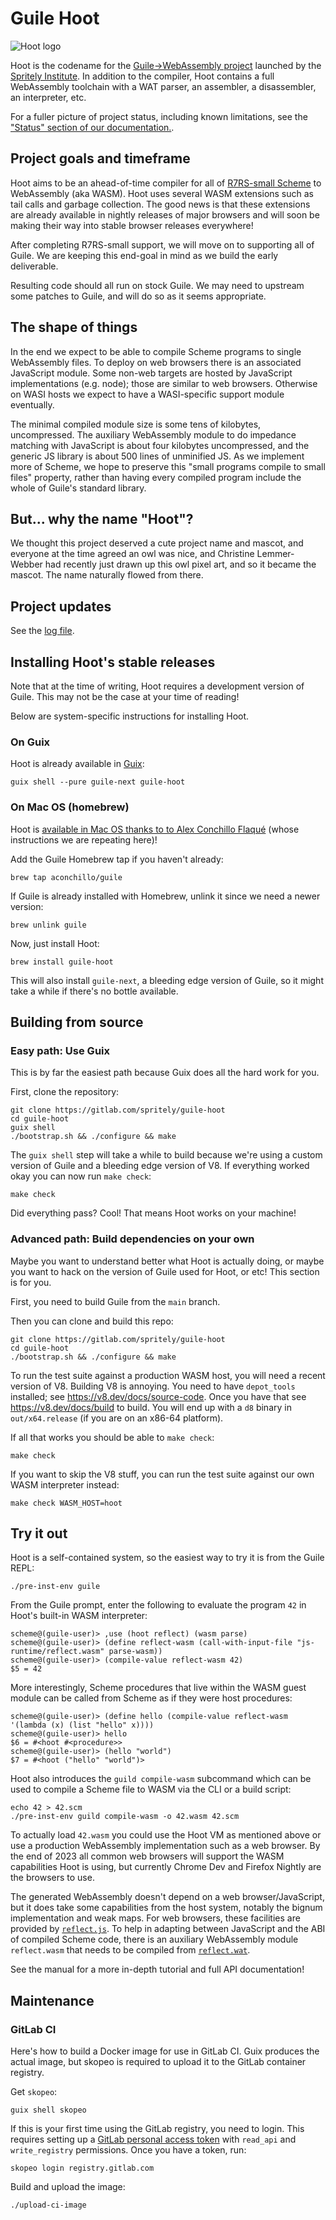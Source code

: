 # Guile Hoot

![Hoot logo](./hoot.png)

Hoot is the codename for the [Guile->WebAssembly
project](https://spritely.institute/news/guile-on-web-assembly-project-underway.html)
launched by the [Spritely Institute](https://spritely.institute/).  In
addition to the compiler, Hoot contains a full WebAssembly toolchain
with a WAT parser, an assembler, a disassembler, an interpreter, etc.

For a fuller picture of project status, including known limitations,
see the ["Status" section of our
documentation.](https://spritely.institute/files/docs/guile-hoot/latest/Status.html).

## Project goals and timeframe

Hoot aims to be an ahead-of-time compiler for all of [R7RS-small
Scheme](https://small.r7rs.org/) to WebAssembly (aka WASM).  Hoot uses
several WASM extensions such as tail calls and garbage collection.
The good news is that these extensions are already available in
nightly releases of major browsers and will soon be making their way
into stable browser releases everywhere!

After completing R7RS-small support, we will move on to supporting all
of Guile.  We are keeping this end-goal in mind as we build the early
deliverable.

Resulting code should all run on stock Guile.  We may need to upstream
some patches to Guile, and will do so as it seems appropriate.

## The shape of things

In the end we expect to be able to compile Scheme programs to single
WebAssembly files.  To deploy on web browsers there is an associated
JavaScript module.  Some non-web targets are hosted by JavaScript
implementations (e.g. node); those are similar to web browsers.
Otherwise on WASI hosts we expect to have a WASI-specific support
module eventually.

The minimal compiled module size is some tens of kilobytes,
uncompressed.  The auxiliary WebAssembly module to do impedance
matching with JavaScript is about four kilobytes uncompressed, and the
generic JS library is about 500 lines of unminified JS.  As we
implement more of Scheme, we hope to preserve this "small programs
compile to small files" property, rather than having every compiled
program include the whole of Guile's standard library.

## But... why the name "Hoot"?

We thought this project deserved a cute project name and mascot, and
everyone at the time agreed an owl was nice, and Christine
Lemmer-Webber had recently just drawn up this owl pixel art, and
so it became the mascot.
The name naturally flowed from there.

## Project updates

See the [log file](design/log.md).

## Installing Hoot's stable releases

Note that at the time of writing, Hoot requires a development version
of Guile.  This may not be the case at your time of reading!

Below are system-specific instructions for installing Hoot.

### On Guix

Hoot is already available in [Guix](https://guix.gnu.org/):

```
guix shell --pure guile-next guile-hoot
```

### On Mac OS (homebrew)

Hoot is
[available in Mac OS thanks to to Alex Conchillo Flaqué](https://emacs.ch/@aconchillo/111257400576804393)
(whose instructions we are repeating here)!

Add the Guile Homebrew tap if you haven't already:

```
brew tap aconchillo/guile
```

If Guile is already installed with Homebrew, unlink it since we need a newer version:

```
brew unlink guile
```

Now, just install Hoot:

```
brew install guile-hoot
```

This will also install `guile-next`, a bleeding edge version of Guile,
so it might take a while if there's no bottle available.

## Building from source

### Easy path: Use Guix

This is by far the easiest path because Guix does all the hard work
for you.

First, clone the repository:

```
git clone https://gitlab.com/spritely/guile-hoot
cd guile-hoot
guix shell
./bootstrap.sh && ./configure && make
```

The `guix shell` step will take a while to build because we're using a
custom version of Guile and a bleeding edge version of V8.
If everything worked okay you can now run `make check`:

```
make check
```

Did everything pass?  Cool!  That means Hoot works on your machine!

### Advanced path: Build dependencies on your own

Maybe you want to understand better what Hoot is actually doing, or
maybe you want to hack on the version of Guile used for Hoot, or etc!
This section is for you.

First, you need to build Guile from the `main` branch.

Then you can clone and build this repo:

```
git clone https://gitlab.com/spritely/guile-hoot
cd guile-hoot
./bootstrap.sh && ./configure && make
```

To run the test suite against a production WASM host, you will need a
recent version of V8.  Building V8 is annoying.  You need to have
`depot_tools` installed; see https://v8.dev/docs/source-code.  Once
you have that see https://v8.dev/docs/build to build.  You will end up
with a `d8` binary in `out/x64.release` (if you are on an x86-64
platform).

If all that works you should be able to `make check`:

```
make check
```

If you want to skip the V8 stuff, you can run the test suite against
our own WASM interpreter instead:

```
make check WASM_HOST=hoot
```

## Try it out

Hoot is a self-contained system, so the easiest way to try it is from
the Guile REPL:

```
./pre-inst-env guile
```

From the Guile prompt, enter the following to evaluate the program
`42` in Hoot's built-in WASM interpreter:

```
scheme@(guile-user)> ,use (hoot reflect) (wasm parse)
scheme@(guile-user)> (define reflect-wasm (call-with-input-file "js-runtime/reflect.wasm" parse-wasm))
scheme@(guile-user)> (compile-value reflect-wasm 42)
$5 = 42
```

More interestingly, Scheme procedures that live within the WASM guest
module can be called from Scheme as if they were host procedures:

```
scheme@(guile-user)> (define hello (compile-value reflect-wasm '(lambda (x) (list "hello" x))))
scheme@(guile-user)> hello
$6 = #<hoot #<procedure>>
scheme@(guile-user)> (hello "world")
$7 = #<hoot ("hello" "world")>
```

Hoot also introduces the `guild compile-wasm` subcommand which can be
used to compile a Scheme file to WASM via the CLI or a build script:

```
echo 42 > 42.scm
./pre-inst-env guild compile-wasm -o 42.wasm 42.scm
```

To actually load `42.wasm` you could use the Hoot VM as mentioned
above or use a production WebAssembly implementation such as a web
browser.  By the end of 2023 all common web browsers will support the
WASM capabilities Hoot is using, but currently Chrome Dev and Firefox
Nightly are the browsers to use.

The generated WebAssembly doesn't depend on a web browser/JavaScript,
but it does take some capabilities from the host system, notably the
bignum implementation and weak maps.  For web browsers, these
facilities are provided by [`reflect.js`](./js-runtime/reflect.js).
To help in adapting between JavaScript and the ABI of compiled Scheme
code, there is an auxiliary WebAssembly module `reflect.wasm` that
needs to be compiled from [`reflect.wat`](./js-runtime/reflect.wat).

See the manual for a more in-depth tutorial and full API
documentation!

## Maintenance

### GitLab CI

Here's how to build a Docker image for use in GitLab CI.  Guix
produces the actual image, but skopeo is required to upload it to the
GitLab container registry.

Get `skopeo`:

```
guix shell skopeo
```

If this is your first time using the GitLab registry, you need to
login.  This requires setting up a [GitLab personal access
token](https://gitlab.com/-/profile/personal_access_tokens) with
`read_api` and `write_registry` permissions.  Once you have a token,
run:

```
skopeo login registry.gitlab.com
```

Build and upload the image:

```
./upload-ci-image
```
